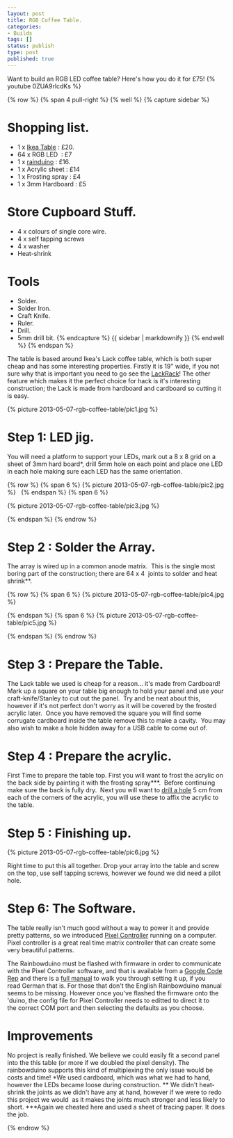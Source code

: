 ```yaml
---
layout: post
title: RGB Coffee Table.
categories:
- Builds
tags: []
status: publish
type: post
published: true
---
```


Want to build an RGB LED coffee table? Here's how you do it for £75!
{% youtube 0ZUA9rlcdKs %}


{% row %}
{% span 4 pull-right %}
{% well %}
{% capture sidebar %}
# Shopping list. #
* 1 x [Ikea Table](http://www.ikea.com/gb/en/catalog/products/10065958) : £20.
* 64 x RGB LED  : £7
* 1 x [rainduino](http://www.seeedstudio.com/depot/rainbowduino-led-driver-platform-plug-and-shine-p-371.html) : £16.
* 1 x Acrylic sheet : £14
* 1 x Frosting spray : £4
* 1 x 3mm Hardboard : £5

# Store Cupboard Stuff. #
* 4 x colours of single core wire.
* 4 x self tapping screws
* 4 x washer
* Heat-shrink

# Tools #
* Solder.
* Solder Iron.
* Craft Knife.
* Ruler.
* Drill.
* 5mm drill bit.
{% endcapture %}
{{ sidebar | markdownify }}
{% endwell %}
{% endspan %}

The table is based around Ikea's Lack coffee table, which is both super cheap and has some interesting properties. Firstly it is 19" wide, if you not sure why that is important you need to go see the [LackRack](http://wiki.eth0.nl/index.php/LackRack)! The other feature which makes it the perfect choice for hack is it's interesting construction; the Lack is made from hardboard and cardboard so cutting it is easy. 

{% picture 2013-05-07-rgb-coffee-table/pic1.jpg %}

# Step 1: LED jig. #
You will need a platform to support your LEDs, mark out a 8 x 8 grid on a sheet of 3mm hard board*, drill 5mm hole on each point and place one LED in each hole making sure each LED has the same orientation. 

{% row %}
{% span 6 %}
{% picture 2013-05-07-rgb-coffee-table/pic2.jpg %}
&nbsp;
{% endspan %}
{% span 6 %}

{% picture 2013-05-07-rgb-coffee-table/pic3.jpg %}
<!--test--> 
{% endspan %}
{% endrow %}

# Step 2 : Solder the Array. #
The array is wired up in a common anode matrix.  This is the single most boring part of the construction; there are 64 x 4  joints to solder and heat shrink**. 

{% row %}
{% span 6 %}
{% picture 2013-05-07-rgb-coffee-table/pic4.jpg %}
<!--test--> 
{% endspan %}
{% span 6 %}
{% picture 2013-05-07-rgb-coffee-table/pic5.jpg %}
<!--test--> 
{% endspan %}
{% endrow %}

# Step 3 : Prepare the Table. #
The Lack table we used is cheap for a reason... it's made from Cardboard! Mark up a square on your table big enough to hold your panel and use your craft-knife/Stanley to cut out the panel.  Try and be neat about this, however if it's not perfect don't worry as it will be covered by the frosted acrylic later.  Once you have removed the square you will find some corrugate cardboard inside the table remove this to make a cavity.  You may also wish to make a hole hidden away for a USB cable to come out of.

# Step 4 : Prepare the acrylic. #
First Time to prepare the table top. First you will want to frost the acrylic on the back side by painting it with the frosting spray***.  Before continuing make sure the back is fully dry.  Next you will want to [drill a hole](http://www.youtube.com/watch?v=hM_DR3t4mjI) 5 cm from each of the corners of the acrylic, you will use these to affix the acrylic to the table.

# Step 5 : Finishing up. #


{% picture 2013-05-07-rgb-coffee-table/pic6.jpg %}

Right time to put this all together. Drop your array into the table and screw on the top, use self tapping screws, however we found we did need a pilot hole.

# Step 6: The Software. #
The table really isn't much good without a way to power it and provide pretty patterns, so we introduced [Pixel Controller](http://pixelinvaders.ch/?page_id=160) running on a computer.
Pixel controller is a great real time matrix controller that can create some very beautiful patterns.

The Rainbowduino must be flashed with firmware in order to communicate with the Pixel Controller software, and that is available from a [Google Code Rep](https://code.google.com/p/rainbowduino-v3-streaming-firmware/) and there is a [full manual](https://code.google.com/p/pixelcontroller/downloads/detail?name=PixelControllerManual-ger.pdf&amp;can=2&amp;q=) to walk you through setting it up, if you read German that is. For those that don't the English Rainbowduino manual seems to be missing. However once you've flashed the firmware onto the 'duino, the config file for Pixel Controller needs to editted to direct it to the correct COM port and then selecting the defaults as you choose.

# Improvements #

No project is really finished. We believe we could easily fit a second panel into the this table (or more if we doubled the pixel density). The rainbowduino supports this kind of multiplexing the only issue would be costs and time! *We used cardboard, which was what we had to hand, however the LEDs became loose during construction. ** We didn't heat-shrink the joints as we didn't have any at hand, however if we were to redo this project we would  as it makes the joints much stronger and less likely to short. ***Again we cheated here and used a sheet of tracing paper. It does the job.

{% endrow %}

